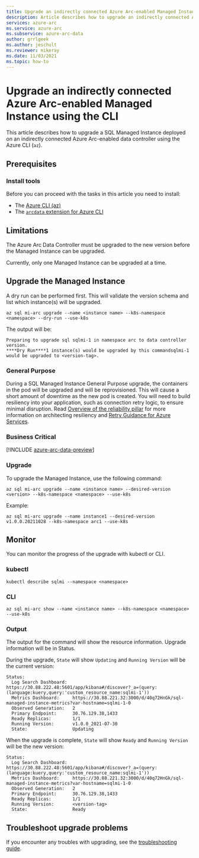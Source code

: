 ```yaml
---
title: Upgrade an indirectly connected Azure Arc-enabled Managed Instance using the CLI
description: Article describes how to upgrade an indirectly connected Azure Arc-enabled Managed Instance using the CLI
services: azure-arc
ms.service: azure-arc
ms.subservice: azure-arc-data
author: grrlgeek
ms.author: jeschult
ms.reviewer: mikeray
ms.date: 11/03/2021
ms.topic: how-to
---
```


# Upgrade an indirectly connected Azure Arc-enabled Managed Instance using the CLI

This article describes how to upgrade a SQL Managed Instance deployed on an indirectly connected Azure Arc-enabled data controller using the Azure CLI (`az`).

## Prerequisites

### Install tools

Before you can proceed with the tasks in this article you need to install:

- The [Azure CLI (az)](/cli/azure/install-azure-cli)
- The [`arcdata` extension for Azure CLI](install-arcdata-extension.md)

## Limitations

The Azure Arc Data Controller must be upgraded to the new version before the Managed Instance can be upgraded.

Currently, only one Managed Instance can be upgraded at a time.

## Upgrade the Managed Instance

A dry run can be performed first. This will validate the version schema and list which instance(s) will be upgraded.

````cli
az sql mi-arc upgrade --name <instance name> --k8s-namespace <namespace> --dry-run --use-k8s
````

The output will be:

```output
Preparing to upgrade sql sqlmi-1 in namespace arc to data controller version.
****Dry Run****1 instance(s) would be upgraded by this commandsqlmi-1 would be upgraded to <version-tag>.
```

### General Purpose

During a SQL Managed Instance General Purpose upgrade, the containers in the pod will be upgraded and will be reprovisioned. This will cause a short amount of downtime as the new pod is created. You will need to build resiliency into your application, such as connection retry logic, to ensure minimal disruption. Read [Overview of the reliability pillar](/azure/architecture/framework/resiliency/overview) for more information on architecting resiliency and [Retry Guidance for Azure Services](/azure/architecture/best-practices/retry-service-specific#sql-database-using-adonet).

### Business Critical 

[!INCLUDE [azure-arc-data-preview](../../../includes/azure-arc-data-business-critical-upgrade.md)]

### Upgrade

To upgrade the Managed Instance, use the following command:

````cli
az sql mi-arc upgrade --name <instance name> --desired-version <version> --k8s-namespace <namespace> --use-k8s
````

Example:

````cli
az sql mi-arc upgrade --name instance1 --desired-version v1.0.0.20211028 --k8s-namespace arc1 --use-k8s
````

## Monitor

You can monitor the progress of the upgrade with kubectl or CLI.

### kubectl

```console
kubectl describe sqlmi --namespace <namespace>
```

### CLI

```cli
az sql mi-arc show --name <instance name> --k8s-namespace <namespace> --use-k8s
```

### Output

The output for the command will show the resource information. Upgrade information will be in Status.

During the upgrade, ```State``` will show ```Updating``` and ```Running Version``` will be the current version:

```output
Status:
  Log Search Dashboard:  https://30.88.222.48:5601/app/kibana#/discover?_a=(query:(language:kuery,query:'custom_resource_name:sqlmi-1'))
  Metrics Dashboard:     https://30.88.221.32:3000/d/40q72HnGk/sql-managed-instance-metrics?var-hostname=sqlmi-1-0
  Observed Generation:   2
  Primary Endpoint:      30.76.129.38,1433
  Ready Replicas:        1/1
  Running Version:       v1.0.0_2021-07-30
  State:                 Updating
```

When the upgrade is complete, ```State``` will show ```Ready``` and ```Running Version``` will be the new version:

```output
Status:
  Log Search Dashboard:  https://30.88.222.48:5601/app/kibana#/discover?_a=(query:(language:kuery,query:'custom_resource_name:sqlmi-1'))
  Metrics Dashboard:     https://30.88.221.32:3000/d/40q72HnGk/sql-managed-instance-metrics?var-hostname=sqlmi-1-0
  Observed Generation:   2
  Primary Endpoint:      30.76.129.38,1433
  Ready Replicas:        1/1
  Running Version:       <version-tag>
  State:                 Ready
```

## Troubleshoot upgrade problems

If you encounter any troubles with upgrading, see the [troubleshooting guide](troubleshoot-guide.md).
